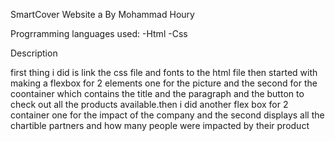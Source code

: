 SmartCover Website a By Mohammad Houry

Progrramming languages used: -Html -Css

Description

first thing i did is link the css file and fonts to the html file then started with making a flexbox for 2 elements one for the picture and the second for the coontainer which contains the title and the paragraph and the button to check out all the products available.then i did another flex box for 2 container one for the impact of the company and the second displays all the chartible partners and how many people were impacted by their product
